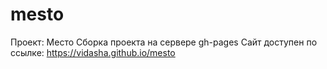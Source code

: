 # mesto
Проект: Место
Сборка проекта на сервере gh-pages
Сайт доступен по ссылке: https://vidasha.github.io/mesto
